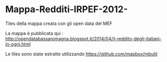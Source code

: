 Mappa-Redditi-IRPEF-2012-
=========================

Tiles della mappa creata con gli open data del MEF 

La mappa è pubblicata qui : http://opendatabassaromagna.blogspot.it/2014/04/il-reddito-degli-italiani-in-ogni.html

Le tiles sono state estratte utilizzando https://github.com/mapbox/mbutil
